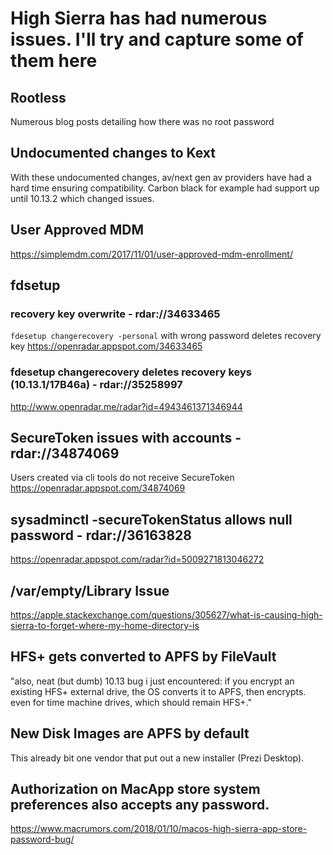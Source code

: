 # High Sierra has had numerous issues. I'll try and capture some of them here


## Rootless
Numerous blog posts detailing how there was no root password

## Undocumented changes to Kext
With these undocumented changes, av/next gen av providers have had a hard time ensuring compatibility. Carbon black for example had support up until 10.13.2 which changed issues.


## User Approved MDM
https://simplemdm.com/2017/11/01/user-approved-mdm-enrollment/


## fdsetup 
### recovery key overwrite - rdar://34633465
`fdesetup changerecovery -personal` with wrong password deletes recovery key
    https://openradar.appspot.com/34633465
### fdesetup changerecovery deletes recovery keys (10.13.1/17B46a) - rdar://35258997
http://www.openradar.me/radar?id=4943461371346944


## SecureToken issues with accounts - rdar://34874069 
Users created via cli tools do not receive SecureToken
https://openradar.appspot.com/34874069


## sysadminctl -secureTokenStatus allows null password - rdar://36163828 
https://openradar.appspot.com/radar?id=5009271813046272


## /var/empty/Library Issue
https://apple.stackexchange.com/questions/305627/what-is-causing-high-sierra-to-forget-where-my-home-directory-is


## HFS+ gets converted to APFS by FileVault
"also, neat (but dumb) 10.13 bug i just encountered: if you encrypt an existing HFS+ external drive, the OS converts it to APFS, then encrypts. even for time machine drives, which should remain HFS+."

## New Disk Images are APFS by default
This already bit one vendor that put out a new installer (Prezi Desktop).

## Authorization on MacApp store system preferences also accepts any password.
https://www.macrumors.com/2018/01/10/macos-high-sierra-app-store-password-bug/
